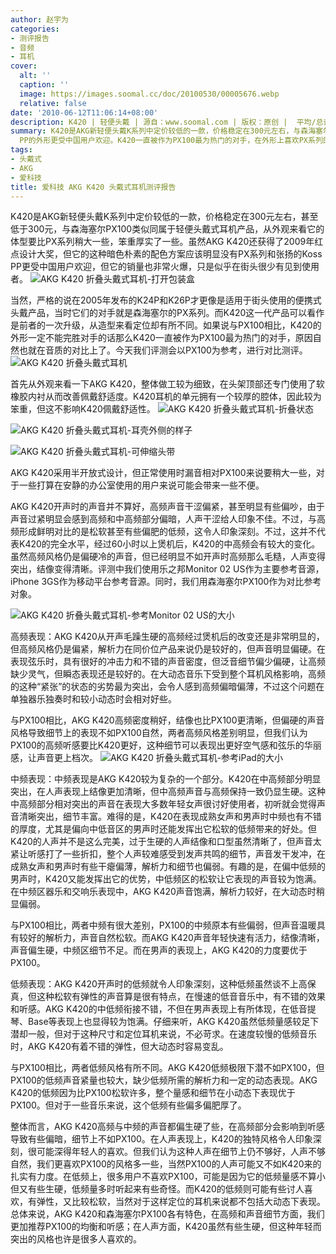 ```yaml
---
author: 赵宇为
categories:
- 测评报告
- 音频
- 耳机
cover:
  alt: ''
  caption: ''
  image: https://images.soomal.cc/doc/20100530/00005676.webp
  relative: false
date: '2010-06-12T11:06:14+08:00'
description: K420 | 轻便头戴 | 源自：www.soomal.com | 版权：原创 |  平均/总评分：08.49/959
summary: K420是AKG新轻便头戴K系列中定价较低的一款，价格稳定在300元左右，与森海塞尔PX100类似同属于轻便头戴式耳机产品，从外观来看它的体型要比PX系列稍大一些，外观朴素，但这种配色方案显然没有PX系列甚至KOSS
  PP的外形更受中国用户欢迎。K420一直被作为PX100最为热门的对手，在外形上喜欢PX系列的应该占多数，而能成为对手，主要的战场自然就是音质上了。
tags:
- 头戴式
- AKG
- 爱科技
title: 爱科技 AKG K420 头戴式耳机测评报告
---
```


K420是AKG新轻便头戴K系列中定价较低的一款，价格稳定在300元左右，甚至低于300元，与森海塞尔PX100类似同属于轻便头戴式耳机产品，从外观来看它的体型要比PX系列稍大一些，笨重厚实了一些。虽然AKG K420还获得了2009年红点设计大奖，但它的这种暗色朴素的配色方案应该明显没有PX系列和张扬的Koss PP更受中国用户欢迎，但它的销量也非常火爆，只是似乎在街头很少有见到使用者。
![AKG K420 折叠头戴式耳机-打开包装盒](https://images.soomal.cc/doc/20100530/00005667.webp)




当然，严格的说在2005年发布的K24P和K26P才更像是适用于街头使用的便携式头戴产品，当时它们的对手就是森海塞尔的PX系列。而K420这一代产品可以看作是前者的一次升级，从造型来看定位却有所不同。如果说与PX100相比，K420的外形一定不能完胜对手的话那么K420一直被作为PX100最为热门的对手，原因自然也就在音质的对比上了。今天我们评测会以PX100为参考，进行对比测评。
![AKG K420 折叠头戴式耳机](https://images.soomal.cc/doc/20100530/00005670.webp)




首先从外观来看一下AKG K420，整体做工较为细致，在头架顶部还专门使用了软橡胶内衬从而改善佩戴舒适度。K420耳机的单元拥有一个较厚的腔体，因此较为笨重，但这不影响K420佩戴舒适性。
![AKG K420 折叠头戴式耳机-折叠状态](https://images.soomal.cc/doc/20100530/00005668.webp)




![AKG K420 折叠头戴式耳机-耳壳外侧的样子](https://images.soomal.cc/doc/20100530/00005673.webp)




![AKG K420 折叠头戴式耳机-可伸缩头带](https://images.soomal.cc/doc/20100530/00005674.webp)




AKG K420采用半开放式设计，但正常使用时漏音相对PX100来说要稍大一些，对于一些打算在安静的办公室使用的用户来说可能会带来一些不便。

AKG K420开声时的声音并不算好，高频声音干涩偏紧，甚至明显有些偏吵，由于声音过紧明显会感到高频和中高频部分偏暗，人声干涩给人印象不佳。不过，与高频形成鲜明对比的是松软甚至有些偏肥的低频，这令人印象深刻。不过，这并不代表K420的完全水平，经过60小时以上煲机后，K420的中高频会有较大的变化。虽然高频风格仍是偏硬冷的声音，但已经明显不如开声时高频那么毛糙，人声变得突出，结像变得清晰。评测中我们使用乐之邦Monitor 02 US作为主要参考音源，iPhone 3GS作为移动平台参考音源。同时，我们用森海塞尔PX100作为对比参考对象。

![AKG K420 折叠头戴式耳机-参考Monitor 02 US的大小](https://images.soomal.cc/doc/20100530/00005677.webp)




高频表现：AKG K420从开声毛躁生硬的高频经过煲机后的改变还是非常明显的，但高频风格仍是偏紧，解析力在同价位产品来说仍是较好的，但声音明显偏硬。在表现弦乐时，具有很好的冲击力和不错的声音密度，但泛音细节偏少偏硬，让高频缺少灵气，但瞬态表现还是较好的。在大动态音乐下受到整个耳机风格影响，高频的这种“紧张”的状态的劣势最为突出，会令人感到高频偏暗偏薄，不过这个问题在单独器乐独奏时和较小动态时会相对好些。

与PX100相比，AKG K420高频密度稍好，结像也比PX100更清晰，但偏硬的声音风格导致细节上的表现不如PX100自然，两者高频风格差别明显，但我们认为PX100的高频听感要比K420更好，这种细节可以表现出更好空气感和弦乐的华丽感，让声音更上档次。
![AKG K420 折叠头戴式耳机-参考iPad的大小](https://images.soomal.cc/doc/20100530/00005676.webp)




中频表现：中频表现是AKG K420较为复杂的一个部分。K420在中高频部分明显突出，在人声表现上结像更加清晰，但中高频声音与高频保持一致仍显生硬。这种中高频部分相对突出的声音在表现大多数年轻女声很讨好使用者，初听就会觉得声音清晰突出，细节丰富。难得的是，K420在表现成熟女声和男声时中频也有不错的厚度，尤其是偏向中低音区的男声时还能发挥出它松软的低频带来的好处。但K420的人声并不是这么完美，过于生硬的人声结像和口型虽然清晰了，但声音太紧让听感打了一些折扣，整个人声较难感受到发声共鸣的细节，声音发干发冲，在成熟女声和男声时有些干瘪偏薄，解析力和细节也偏弱。有趣的是，在偏中低频的男声时，K420又能发挥出它的优势，中低频区的松软让它表现的声音较为饱满。在中频区器乐和交响乐表现中，AKG K420声音饱满，解析力较好，在大动态时稍显偏弱。

与PX100相比，两者中频有很大差别，PX100的中频原本有些偏弱，但声音温暖具有较好的解析力，声音自然松软。而AKG K420声音年轻快速有活力，结像清晰，声音偏生硬，中频区细节不足。而在男声的表现上，AKG K420的力度要优于PX100。

低频表现：AKG K420开声时的低频就令人印象深刻，这种低频虽然谈不上高保真，但这种松软有弹性的声音算是很有特点，在慢速的低音音乐中，有不错的效果和听感。AKG K420的中低频衔接不错，不但在男声表现上有所体现，在低音提琴、Base等表现上也显得较为饱满。仔细来听，AKG K420虽然低频量感较足下潜却一般，但对于这种尺寸和定位耳机来说，不必苛求。在速度较慢的低频音乐时，AKG K420有着不错的弹性，但大动态时容易变乱。

与PX100相比，两者低频风格有所不同。AKG K420低频极限下潜不如PX100，但PX100的低频声音紧量也较大，缺少低频所需的解析力和一定的动态表现。AKG K420的低频因为比PX100松软许多，整个量感和细节在小动态下表现优于PX100。但对于一些音乐来说，这个低频有些偏多偏肥厚了。

整体而言，AKG K420高频与中频的声音都偏生硬了些，在高频部分会影响到听感导致有些偏暗，细节上不如PX100。在人声表现上，K420的独特风格令人印象深刻，很可能深得年轻人的喜欢。但我们认为这种人声在细节上仍不够好，人声不够自然，我们更喜欢PX100的风格多一些，当然PX100的人声可能又不如K420来的扎实有力度。在低频上，很多用户不喜欢PX100，可能是因为它的低频量感不算小但又有些生硬，低频量多时听起来有些奇怪。而K420的低频则可能有些讨人喜欢，有弹性，又比较松软，当然对于这样定位的耳机来说都不包括大动态下表现。总体来说，AKG K420和森海塞尔PX100各有特色，在高频和声音细节方面，我们更加推荐PX100的均衡和听感；在人声方面，K420虽然有些生硬，但这种年轻而突出的风格也许是很多人喜欢的。